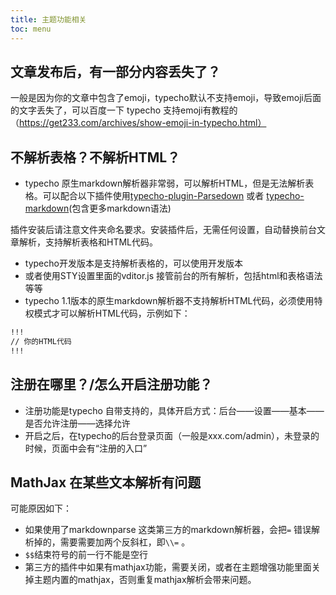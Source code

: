 ```yaml
---
title: 主题功能相关
toc: menu
---
```


## 文章发布后，有一部分内容丢失了？

一般是因为你的文章中包含了emoji，typecho默认不支持emoji，导致emoji后面的文字丢失了，可以百度一下 typecho 支持emoji有教程的 （https://get233.com/archives/show-emoji-in-typecho.html）

## 不解析表格？不解析HTML？

- typecho 原生markdown解析器非常弱，可以解析HTML，但是无法解析表格。可以配合以下插件使用[typecho-plugin-Parsedown](https://github.com/kokororin/typecho-plugin-Parsedown) 或者 [typecho-markdown](https://github.com/mrgeneralgoo/typecho-markdown)(包含更多markdown语法)

<Alert type="info">
插件安装后请注意文件夹命名要求。安装插件后，无需任何设置，自动替换前台文章解析，支持解析表格和HTML代码。
</Alert>

- typecho开发版本是支持解析表格的，可以使用开发版本
- 或者使用STY设置里面的vditor.js 接管前台的所有解析，包括html和表格语法等等
- typecho 1.1版本的原生markdown解析器不支持解析HTML代码，必须使用特权模式才可以解析HTML代码，示例如下：

```html
!!!
// 你的HTML代码
!!!
```

## 注册在哪里？/怎么开启注册功能？

- 注册功能是typecho 自带支持的，具体开启方式：后台——设置——基本——是否允许注册——选择允许
- 开启之后，在typecho的后台登录页面（一般是xxx.com/admin），未登录的时候，页面中会有“注册的入口”

## MathJax 在某些文本解析有问题

可能原因如下：

- 如果使用了markdownparse 这类第三方的markdown解析器，会把`=` 错误解析掉的，需要需要加两个反斜杠，即`\\=` 。
- `$$`结束符号的前一行不能是空行
- 第三方的插件中如果有mathjax功能，需要关闭，或者在主题增强功能里面关掉主题内置的mathjax，否则重复mathjax解析会带来问题。